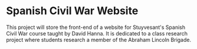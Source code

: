 # Spanish Civil War Website

This project will store the front-end of a website for Stuyvesant's Spanish Civil War course taught by David Hanna. It is dedicated to a class research project where students research a member of the Abraham Lincoln Brigade.
